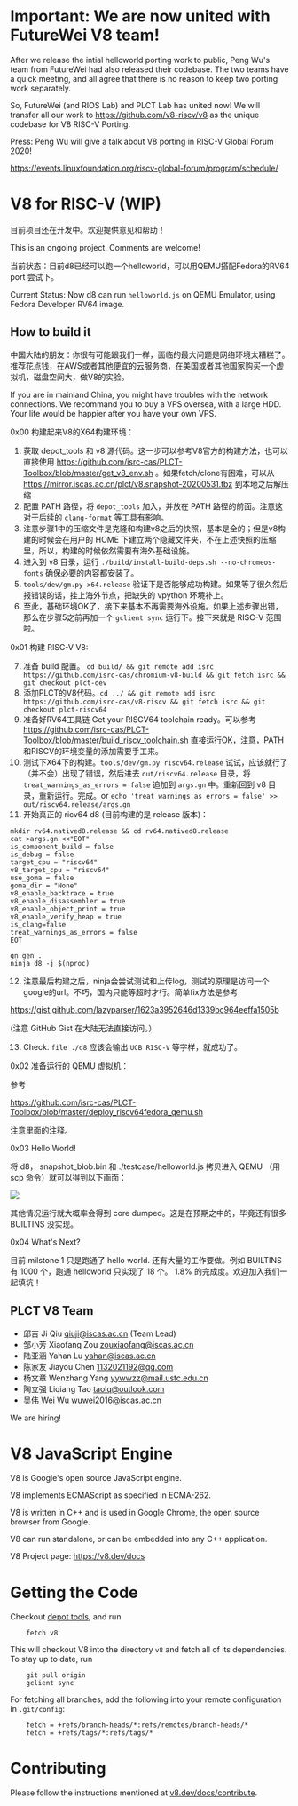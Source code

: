 # Important: We are now united with FutureWei V8 team!

After we release the intial helloworld porting work to public,
Peng Wu's team from FutureWei had also released their codebase.
The two teams have a quick meeting, and all agree that there is
no reason to keep two porting work separately.

So, FutureWei (and RIOS Lab) and PLCT Lab has united now!
We will transfer all our work to https://github.com/v8-riscv/v8
as the unique codebase for V8 RISC-V Porting.

Press: Peng Wu will give a talk about V8 porting in RISC-V Global Forum 2020!

https://events.linuxfoundation.org/riscv-global-forum/program/schedule/


V8 for RISC-V (WIP)
====================

目前项目还在开发中。欢迎提供意见和帮助！

This is an ongoing project. Comments are welcome!

当前状态：目前d8已经可以跑一个helloworld，可以用QEMU搭配Fedora的RV64 port 尝试下。

Current Status: Now d8 can run `helloworld.js` on QEMU Emulator, using Fedora Developer RV64 image.

How to build it
---------------------

中国大陆的朋友：你很有可能跟我们一样，面临的最大问题是网络环境太糟糕了。
推荐花点钱，在AWS或者其他便宜的云服务商，在美国或者其他国家购买一个虚拟机，磁盘空间大，做V8的实验。

If you are in mainland China, you might have troubles with the network connections.
We recommand you to buy a VPS oversea, with a large HDD. Your life would be happier after you have your own VPS.


0x00 构建起来V8的X64构建环境：

1. 获取 depot_tools 和 v8 源代码。这一步可以参考V8官方的构建方法，也可以直接使用  https://github.com/isrc-cas/PLCT-Toolbox/blob/master/get_v8_env.sh 。如果fetch/clone有困难，可以从 https://mirror.iscas.ac.cn/plct/v8.snapshot-20200531.tbz 到本地之后解压缩
2. 配置 PATH 路径，将 `depot_tools` 加入，并放在 PATH 路径的前面。注意这对于后续的 `clang-format` 等工具有影响。
3. 注意步骤1中的压缩文件是克隆和构建v8之后的快照，基本是全的；但是v8构建的时候会在用户的 HOME 下建立两个隐藏文件夹，不在上述快照的压缩里，所以，构建的时候依然需要有海外基础设施。
4. 进入到 v8 目录，运行 `./build/install-build-deps.sh --no-chromeos-fonts` 确保必要的内容都安装了。
5. `tools/dev/gm.py x64.release` 验证下是否能够成功构建。如果等了很久然后报错误的话，挂上海外节点，把缺失的 vpython 环境补上。
6. 至此，基础环境OK了，接下来基本不再需要海外设施。如果上述步骤出错，那么在步骤5之前再加一个 `gclient sync` 运行下。接下来就是 RISC-V 范围啦。

0x01 构建 RISC-V V8:

7. 准备 build 配置。 `cd build/ && git remote add isrc https://github.com/isrc-cas/chromium-v8-build && git fetch isrc && git checkout plct-dev`
8. 添加PLCT的V8代码。`cd ../ && git remote add isrc https://github.com/isrc-cas/v8-riscv && git fetch isrc && git checkout plct-riscv64`
9. 准备好RV64工具链 Get your RISCV64 toolchain ready。可以参考 https://github.com/isrc-cas/PLCT-Toolbox/blob/master/build_riscv_toolchain.sh 直接运行OK，注意，PATH和RISCV的环境变量的添加需要手工来。
10. 测试下X64下的构建。`tools/dev/gm.py riscv64.release` 试试，应该就行了（并不会）出现了错误，然后进去 `out/riscv64.release` 目录，将 `treat_warnings_as_errors = false` 追加到 `args.gn` 中。重新回到 v8 目录，重新运行。完成。or `echo 'treat_warnings_as_errors = false' >> out/riscv64.release/args.gn`
11. 开始真正的 ricv64 d8 (目前构建的是 release 版本)：

```
mkdir rv64.natived8.release && cd rv64.natived8.release
cat >args.gn <<"EOT"
is_component_build = false
is_debug = false
target_cpu = "riscv64"
v8_target_cpu = "riscv64"
use_goma = false
goma_dir = "None"
v8_enable_backtrace = true
v8_enable_disassembler = true
v8_enable_object_print = true
v8_enable_verify_heap = true
is_clang=false
treat_warnings_as_errors = false
EOT

gn gen .
ninja d8 -j $(nproc)
```

12. 注意最后构建之后，ninja会尝试测试和上传log，测试的原理是访问一个google的url。不巧，国内只能等超时才行。简单fix方法是参考

https://gist.github.com/lazyparser/1623a3952646d1339bc964eeffa1505b

(注意 GitHub Gist 在大陆无法直接访问。）

13. Check. `file ./d8` 应该会输出 `UCB RISC-V` 等字样，就成功了。

0x02 准备运行的 QEMU 虚拟机：

参考

https://github.com/isrc-cas/PLCT-Toolbox/blob/master/deploy_riscv64fedora_qemu.sh

注意里面的注释。

0x03 Hello World!

将 d8， snapshot_blob.bin 和 ./testcase/helloworld.js 拷贝进入 QEMU （用 scp 命令）就可以得到以下画面：

![](hello-from-plct.png)

其他情况运行就大概率会得到 core dumped。这是在预期之中的，毕竟还有很多 BUILTINS 没实现。

0x04 What's Next?

目前 milstone 1 只是跑通了 hello world. 还有大量的工作要做。例如 BUILTINS 有 1000 个，跑通 helloworld 只实现了 18 个。 1.8% 的完成度。欢迎加入我们一起填坑！

PLCT V8 Team
---------------------

- 邱吉 Ji Qiu <qiuji@iscas.ac.cn> (Team Lead)
- 邹小芳 Xiaofang Zou <zouxiaofang@iscas.ac.cn>
- 陆亚涵 Yahan Lu <yahan@iscas.ac.cn>
- 陈家友 Jiayou Chen <1132021192@qq.com>
- 杨文章 Wenzhang Yang <yywwzz@mail.ustc.edu.cn>
- 陶立强 Liqiang Tao <taolq@outlook.com>
- 吴伟 Wei Wu <wuwei2016@iscas.ac.cn>

We are hiring!

V8 JavaScript Engine
=============

V8 is Google's open source JavaScript engine.

V8 implements ECMAScript as specified in ECMA-262.

V8 is written in C++ and is used in Google Chrome, the open source
browser from Google.

V8 can run standalone, or can be embedded into any C++ application.

V8 Project page: https://v8.dev/docs


Getting the Code
=============

Checkout [depot tools](http://www.chromium.org/developers/how-tos/install-depot-tools), and run

        fetch v8

This will checkout V8 into the directory `v8` and fetch all of its dependencies.
To stay up to date, run

        git pull origin
        gclient sync

For fetching all branches, add the following into your remote
configuration in `.git/config`:

        fetch = +refs/branch-heads/*:refs/remotes/branch-heads/*
        fetch = +refs/tags/*:refs/tags/*


Contributing
=============

Please follow the instructions mentioned at
[v8.dev/docs/contribute](https://v8.dev/docs/contribute).
